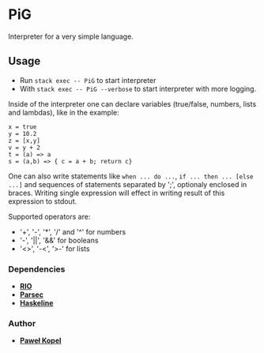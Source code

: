 # PiG

Interpreter for a very simple language.

## Usage  

* Run `stack exec -- PiG` to start interpreter
* With `stack exec -- PiG --verbose` to start interpreter with more logging.

Inside of the interpreter one can declare variables (true/false, numbers, lists and lambdas), like in the example:

```
x = true
y = 10.2
z = [x,y]
v = y + 2
t = (a) => a
s = (a,b) => { c = a + b; return c}
```

One can also write statements like `when ... do ...`, `if ... then ... [else ...]` and sequences of statements separated by ';', 
optionaly enclosed in braces. Writing single expression will effect in writing result of this expression to stdout. 

Supported operators are:
* '+', '-', '*', '/' and '^' for numbers
* '-', '||', '&&' for booleans
* '<>', '-<', '>-' for lists

### Dependencies
* **[RIO](https://hackage.haskell.org/package/rio)**
* **[Parsec](https://hackage.haskell.org/package/parsec)**
* **[Haskeline](https://hackage.haskell.org/package/haskeline)**

### Author

* **[Paweł Kopel](https://github.com/PKopel)**

